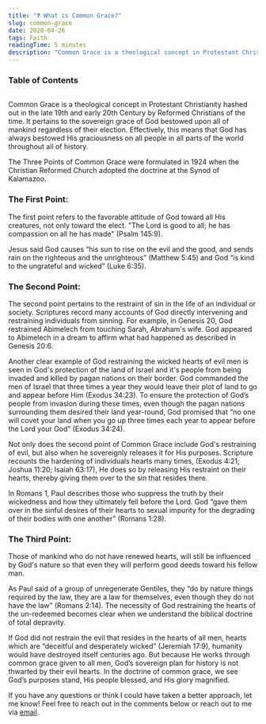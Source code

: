 ```yaml
---
title: "❓ What is Common Grace?"
slug: common-grace
date: 2020-04-26
tags: Faith
readingTime: 5 minutes
description: "Common Grace is a theological concept in Protestant Christianity hashed out in the late 19th and early 20th Century by Reformed Christians of the time."
---
```


### Table of Contents
```toc

```

Common Grace is a theological concept in Protestant Christianity hashed out in the late 19th and early 20th Century by Reformed Christians of the time. It pertains to the sovereign grace of God bestowed upon all of mankind regardless of their election. Effectively, this means that God has always bestowed His graciousness on all people in all parts of the world throughout all of history.

The Three Points of Common Grace were formulated in 1924 when the Christian Reformed Church adopted the doctrine at the Synod of Kalamazoo.

### The First Point:

The first point refers to the favorable attitude of God toward all His creatures, not only toward the elect. "The Lord is good to all; he has compassion on all he has made" (Psalm 145:9).

Jesus said God causes “his sun to rise on the evil and the good, and sends rain on the righteous and the unrighteous” (Matthew 5:45) and God “is kind to the ungrateful and wicked” (Luke 6:35).

### The Second Point:

The second point pertains to the restraint of sin in the life of an individual or society. Scriptures record many accounts of God directly intervening and restraining individuals from sinning. For example, in Genesis 20, God restrained Abimelech from touching Sarah, Abraham's wife. God appeared to Abimelech in a dream to affirm what had happened as described in Genesis 20:6.

Another clear example of God restraining the wicked hearts of evil men is seen in God's protection of the land of Israel and it's people from being invaded and killed by pagan nations on their border. God commanded the men of Israel that three times a year they would leave their plot of land to go and appear before Him (Exodus 34:23). To ensure the protection of God’s people from invasion during these times, even though the pagan nations surrounding them desired their land year-round, God promised that “no one will covet your land when you go up three times each year to appear before the Lord your God” (Exodus 34:24).

Not only does the second point of Common Grace include God's restraining of evil, but also when he sovereignly releases it for His purposes. Scripture recounts the hardening of individuals hearts many times, (Exodus 4:21; Joshua 11:20; Isaiah 63:17), He does so by releasing His restraint on their hearts, thereby giving them over to the sin that resides there.

In Romans 1, Paul describes those who suppress the truth by their wickedness and how they ultimately fell before the Lord. God “gave them over in the sinful desires of their hearts to sexual impurity for the degrading of their bodies with one another” (Romans 1:28).

### The Third Point:

Those of mankind who do not have renewed hearts, will still be influenced by God's nature so that even they will perform good deeds toward his fellow man.

As Paul said of a group of unregenerate Gentiles, they “do by nature things required by the law, they are a law for themselves, even though they do not have the law” (Romans 2:14). The necessity of God restraining the hearts of the un-redeemed becomes clear when we understand the biblical doctrine of total depravity.

If God did not restrain the evil that resides in the hearts of all men, hearts which are “deceitful and desperately wicked” (Jeremiah 17:9), humanity would have destroyed itself centuries ago. But because He works through common grace given to all men, God’s sovereign plan for history is not thwarted by their evil hearts. In the doctrine of common grace, we see God’s purposes stand, His people blessed, and His glory magnified.

If you have any questions or think I could have taken a better approach, let me know! Feel free to reach out in the comments below or reach out to me via [email](mailto:zacchary@puckeridge.me).
